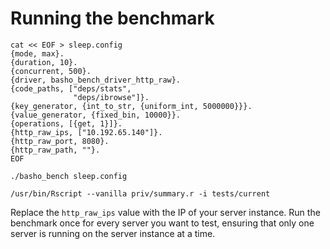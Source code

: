 # Running the benchmark
    cat << EOF > sleep.config
    {mode, max}.
    {duration, 10}.
    {concurrent, 500}.
    {driver, basho_bench_driver_http_raw}.
    {code_paths, ["deps/stats",
                  "deps/ibrowse"]}.
    {key_generator, {int_to_str, {uniform_int, 5000000}}}.
    {value_generator, {fixed_bin, 10000}}.
    {operations, [{get, 1}]}.
    {http_raw_ips, ["10.192.65.140"]}.
    {http_raw_port, 8080}.
    {http_raw_path, ""}.
    EOF

    ./basho_bench sleep.config

    /usr/bin/Rscript --vanilla priv/summary.r -i tests/current

Replace the `http_raw_ips` value with the IP of your server
instance. Run the benchmark once for every server you want to test,
ensuring that only one server is running on the server instance at a
time.
